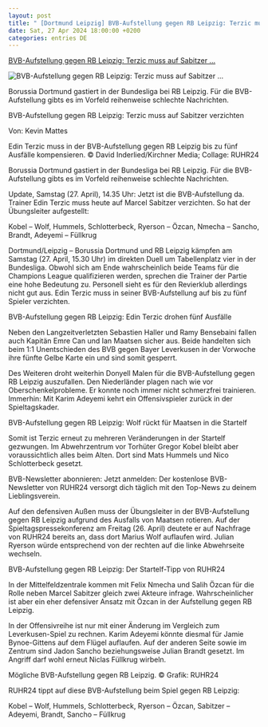 ```yaml
---
layout: post
title: " [Dortmund Leipzig] BVB-Aufstellung gegen RB Leipzig: Terzic muss auf Sabitzer ..."
date: Sat, 27 Apr 2024 18:00:00 +0200
categories: entries DE
---
```

[BVB-Aufstellung gegen RB Leipzig: Terzic muss auf Sabitzer ...](https://www.ruhr24.de/bvb/bvb-aufstellung-rb-leipzig-ausfaelle-sabitzer-can-malen-startelf-bundesliga-borussia-dortmund-93035996.html)

![BVB-Aufstellung gegen RB Leipzig: Terzic muss auf Sabitzer ...](https://www.ruhr24.de/assets/images/34/429/34429227-bvb-trainer-edin-terzic-schaut-nachdenklich-2wpltunG0Ufe.jpg)

Borussia Dortmund gastiert in der Bundesliga bei RB Leipzig. Für die BVB-Aufstellung gibts es im Vorfeld reihenweise schlechte Nachrichten.

BVB-Aufstellung gegen RB Leipzig: Terzic muss auf Sabitzer verzichten

Von: Kevin Mattes

Edin Terzic muss in der BVB-Aufstellung gegen RB Leipzig bis zu fünf Ausfälle kompensieren. © David Inderlied/Kirchner Media; Collage: RUHR24

Borussia Dortmund gastiert in der Bundesliga bei RB Leipzig. Für die BVB-Aufstellung gibts es im Vorfeld reihenweise schlechte Nachrichten.

Update, Samstag (27. April), 14.35 Uhr: Jetzt ist die BVB-Aufstellung da. Trainer Edin Terzic muss heute auf Marcel Sabitzer verzichten. So hat der Übungsleiter aufgestellt:

Kobel – Wolf, Hummels, Schlotterbeck, Ryerson – Özcan, Nmecha – Sancho, Brandt, Adeyemi – Füllkrug

Dortmund/Leipzig – Borussia Dortmund und RB Leipzig kämpfen am Samstag (27. April, 15.30 Uhr) im direkten Duell um Tabellenplatz vier in der Bundesliga. Obwohl sich am Ende wahrscheinlich beide Teams für die Champions League qualifizieren werden, sprechen die Trainer der Partie eine hohe Bedeutung zu. Personell sieht es für den Revierklub allerdings nicht gut aus. Edin Terzic muss in seiner BVB-Aufstellung auf bis zu fünf Spieler verzichten.

BVB-Aufstellung gegen RB Leipzig: Edin Terzic drohen fünf Ausfälle

Neben den Langzeitverletzten Sebastien Haller und Ramy Bensebaini fallen auch Kapitän Emre Can und Ian Maatsen sicher aus. Beide handelten sich beim 1:1 Unentschieden des BVB gegen Bayer Leverkusen in der Vorwoche ihre fünfte Gelbe Karte ein und sind somit gesperrt.

Des Weiteren droht weiterhin Donyell Malen für die BVB-Aufstellung gegen RB Leipzig auszufallen. Den Niederländer plagen nach wie vor Oberschenkelprobleme. Er konnte noch immer nicht schmerzfrei trainieren. Immerhin: Mit Karim Adeyemi kehrt ein Offensivspieler zurück in der Spieltagskader.

BVB-Aufstellung gegen RB Leipzig: Wolf rückt für Maatsen in die Startelf

Somit ist Terzic erneut zu mehreren Veränderungen in der Startelf gezwungen. Im Abwehrzentrum vor Torhüter Gregor Kobel bleibt aber voraussichtlich alles beim Alten. Dort sind Mats Hummels und Nico Schlotterbeck gesetzt.

BVB-Newsletter abonnieren: Jetzt anmelden: Der kostenlose BVB-Newsletter von RUHR24 versorgt dich täglich mit den Top-News zu deinem Lieblingsverein.

Auf den defensiven Außen muss der Übungsleiter in der BVB-Aufstellung gegen RB Leipzig aufgrund des Ausfalls von Maatsen rotieren. Auf der Spieltagspressekonferenz am Freitag (26. April) deutete er auf Nachfrage von RUHR24 bereits an, dass dort Marius Wolf auflaufen wird. Julian Ryerson würde entsprechend von der rechten auf die linke Abwehrseite wechseln.

BVB-Aufstellung gegen RB Leipzig: Der Startelf-Tipp von RUHR24

In der Mittelfeldzentrale kommen mit Felix Nmecha und Salih Özcan für die Rolle neben Marcel Sabitzer gleich zwei Akteure infrage. Wahrscheinlicher ist aber ein eher defensiver Ansatz mit Özcan in der Aufstellung gegen RB Leipzig.

In der Offensivreihe ist nur mit einer Änderung im Vergleich zum Leverkusen-Spiel zu rechnen. Karim Adeyemi könnte diesmal für Jamie Bynoe-Gittens auf dem Flügel auflaufen. Auf der anderen Seite sowie im Zentrum sind Jadon Sancho beziehungsweise Julian Brandt gesetzt. Im Angriff darf wohl erneut Niclas Füllkrug wirbeln.

Mögliche BVB-Aufstellung gegen RB Leipzig. © Grafik: RUHR24

RUHR24 tippt auf diese BVB-Aufstellung beim Spiel gegen RB Leipzig:

Kobel – Wolf, Hummels, Schlotterbeck, Ryerson – Özcan, Sabitzer – Adeyemi, Brandt, Sancho – Füllkrug

